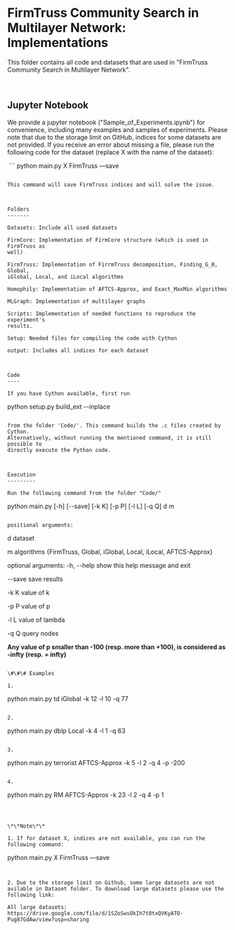 FirmTruss Community Search in Multilayer Network: Implementations
================================================

This folder contains all code and datasets that are used in "FirmTruss Community
Search in Multilayer Network".

 

Jupyter Notebook
----------------

We provide a jupyter notebook ("Sample_of_Experiments.ipynb") for convenience,
including many examples and samples of experiments. Please note that due to the storage limit on GitHub, indices for some datasets are not provided. If you receive an error about missing a file, please run the following code for the dataset (replace X with the name of the dataset):

 ```
 python main.py X FirmTruss —save
 ```
 
 This command will save FirmTruss indices and will solve the issue.



Folders
-------

Datasets: Include all used datasets

FirmCore: Implementation of FirmCore structure (which is used in FirmTruss as
well)

FirmTruss: Implementation of FirrmTruss decomposition, Finding_G_0, Global,
iGlobal, Local, and iLocal algorithms

Homophily: Implementation of AFTCS-Approx, and Exact_MaxMin algorithms

MLGraph: Implementation of multilayer graphs

Scripts: Implementation of needed functions to reproduce the experiment's
results.

Setup: Needed files for compiling the code with Cython

output: Includes all indices for each dataset

 

Code
----

If you have Cython available, first run 

```
python setup.py build_ext --inplace
```

from the folder 'Code/'. This command builds the .c files created by Cython.
Alternatively, without running the mentioned command, it is still possible to
directly execute the Python code.

 

Execution
---------

Run the following command from the folder "Code/"

```
python main.py [-h] [--save] [-k K] [-p P] [-l L] [-q Q] d m 
```

positional arguments: 

```
d dataset 

m algorithms {FirmTruss, Global, iGlobal, Local,
iLocal, AFTCS-Approx}

optional arguments: 
-h, --help show this help message and exit 

--save save results 

-k K value of k 

-p P value of p 

-l L value of lambda 

-q Q query nodes

**Any value of p smaller than -100 (resp. more than +100), is considered as
-infty (resp. + infty)**
```

\#\#\# Examples

1.  

```
python main.py td iGlobal -k 12 -l 10 -q 77
```

2.  

```
python main.py dblp Local -k 4 -l 1 -q 63
```

3.  

```
python main.py terrorist AFTCS-Approx -k 5 -l 2 -q 4 -p -200
```

4.  

```
python main.py RM AFTCS-Approx -k 23 -l 2 -q 4 -p 1
```

 

\*\*Note\*\*

1. If for dataset X, indices are not available, you can run the following command:

   ```
   python main.py X FirmTruss —save
   ```


2. Due to the storage limit on Github, some large datasets are not avilable in Dataset folder. To download large datasets please use the following link:

   All large datasets: https://drive.google.com/file/d/1SZoSwsOkIh7t8txQVKyATO-Pug87GdAw/view?usp=sharing
   

